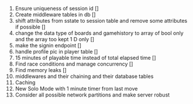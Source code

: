 1. Ensure uniqueness of session id []
2. Create middleware tables in db []
3. shift attributes from sstate to session table and remove some attributes if possible []
4. change the data type of boards and gamehistory to array of bool only and the array too kept 1 D only [] 
5. make the signin endpoint []
6. handle profile pic in player table []
7. 15 minutes of playable time instead of total elapsed time []
8. Find race conditions and manage concurrency []
9. Find memory leaks []
10. middlewares and their chaining and their database tables
11. Caching 
12. New Solo Mode with 1 minute timer from last move
13. Consider all possible network partitions and make server robust